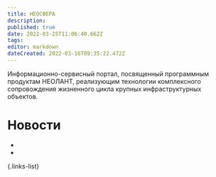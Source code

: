```yaml
---
title: НЕОСФЕРА
description: 
published: true
date: 2022-03-25T11:06:40.662Z
tags: 
editor: markdown
dateCreated: 2022-03-16T09:35:22.472Z
---
```


Информационно-сервисный портал, посвященный программным продуктам НЕОЛАНТ, реализующим технологии комплексного сопровождения жизненного цикла крупных инфраструктурных объектов.

# Новости


- 
- 
{.links-list}